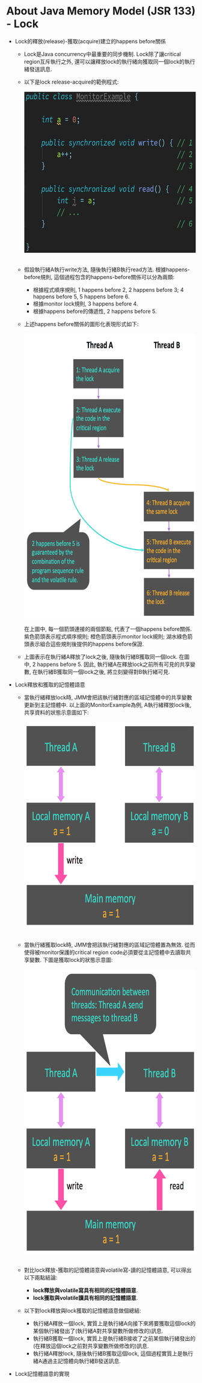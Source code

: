 # About Java Memory Model (JSR 133) - Lock

* Lock的釋放(release)-獲取(acquire)建立的happens before關係
    * Lock是Java concurrency中最重要的同步機制. Lock除了讓critical region互斥執行之外,
      還可以讓釋放lock的執行緒向獲取同一個lock的執行緒發送訊息.
    * 以下是lock release-acquire的範例程式:<br/><br/>
      <img src="../../note_img/jmm/jmm-036.png" width="618" height="428"/><br/><br/>
    * 假設執行緒A執行write方法, 隨後執行緒B執行read方法.
      根據happens-before規則, 這個過程包含的happens-before關係可以分為兩類:
      * 根據程式順序規則, 1 happens before 2, 2 happens before 3;
        4 happens before 5, 5 happens before 6.
      * 根據monitor lock規則, 3 happens before 4.
      * 根據happens before的傳遞性, 2 happens before 5.

    * 上述happens before關係的圖形化表現形式如下:<br/><br/>
      <img src="../../note_img/jmm/jmm-037.png" width="630" height="754"/><br/><br/>
      在上圖中, 每一個箭頭連接的兩個節點, 代表了一個happens before關係.
      紫色箭頭表示程式順序規則; 橙色箭頭表示monitor lock規則; 湖水綠色箭頭表示組合這些規則後提供的happens before保證.

    * 上圖表示在執行緒A釋放了lock之後, 隨後執行緒B獲取同一個lock. 在圖中, 2 happens before 5.
      因此, 執行緒A在釋放lock之前所有可見的共享變數, 在執行緒B獲取同一個lock之後, 將立刻變得對B執行緒可見.

* Lock釋放和獲取的記憶體語意
    * 當執行緒釋放lock時, JMM會把該執行緒對應的區域記憶體中的共享變數更新到主記憶體中.
      以上面的MonitorExample為例, A執行緒釋放lock後, 共享資料的狀態示意圖如下:<br/><br/>
      <img src="../../note_img/jmm/jmm-038.png" width="674" height="547"/><br/><br/>

    * 當執行緒獲取lock時, JMM會把該執行緒對應的區域記憶體置為無效.
      從而使得被monitor保護的critical region code必須要從主記憶體中去讀取共享變數. 下圖是獲取lock的狀態示意圖:<br/><br/>
      <img src="../../note_img/jmm/jmm-039.png" width="675" height="754"/><br/><br/>

    * 對比lock釋放-獲取的記憶體語意與volatile寫-讀的記憶體語意, 可以得出以下兩點結論:
      * **lock釋放與volatile寫具有相同的記憶體語意**.
      * **lock獲取與volatile讀具有相同的記憶體語意**.

    * 以下對lock釋放與lock獲取的記憶體語意做個總結:
      * 執行緒A釋放一個lock, 實質上是執行緒A向接下來將要獲取這個lock的某個執行緒發出了(執行緒A對共享變數所做修改的)訊息.
      * 執行緒B獲取一個lock, 實質上是執行緒B接收了之前某個執行緒發出的(在釋放這個lock之前對共享變數所做修改的)訊息.
      * 執行緒A釋放lock, 隨後執行緒B獲取這個lock, 這個過程實質上是執行緒A通過主記憶體向執行緒B發送訊息.

* Lock記憶體語意的實現
